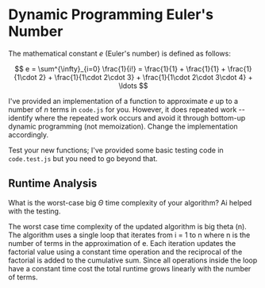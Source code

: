 # Dynamic Programming Euler's Number

The mathematical constant $e$ (Euler's number) is defined as follows:

$$
e = \sum^{\infty}_{i=0} \frac{1}{i!} = \frac{1}{1} + \frac{1}{1} +
\frac{1}{1\cdot 2} + \frac{1}{1\cdot 2\cdot 3} + \frac{1}{1\cdot 2\cdot 3\cdot
4} + \ldots
$$

I've provided an implementation of a function to approximate $e$ up to a number
of $n$ terms in `code.js` for you. However, it does repeated work -- identify
where the repeated work occurs and avoid it through bottom-up dynamic
programming (not memoization). Change the implementation accordingly.

Test your new functions; I've provided some basic testing code in `code.test.js`
but you need to go beyond that.

## Runtime Analysis

What is the worst-case big $\Theta$ time complexity of your algorithm?
Ai helped with the testing.

The worst case time complexity of the updated algorithm is big theta (n). The algorithm uses a single loop that iterates from i = 1 to n where n is the number of terms in the approximation of e. Each iteration updates the factorial value using a constant time operation and the reciprocal of the factorial is added to the cumulative sum. Since all operations inside the loop have a constant time cost the total runtime grows linearly with the number of terms.
